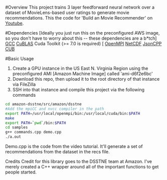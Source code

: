 #Overview
This project  trains 3 layer feedforward neural network over a dataset of MovieLens-based user ratings to generate movie recommendations. This the code for 'Build an Movie Recommender' on [Youtube](https://youtu.be/eKmIVU8EUbw).

#Dependencies
[Ideally you just run this on the preconfigured AWS image, so you don't have to worry about this -- these dependencies are a b*tch]
[GCC](https://gcc.gnu.org/install/)
[CuBLAS](https://github.com/amznlabs/amazon-dsstne/blob/master/docs/getting_started/setup.md#cublas-setup)
Cuda Toolkit (>= 7.0 is required) [
[OpenMPI](https://github.com/amznlabs/amazon-dsstne/blob/master/docs/getting_started/setup.md#openmpi-setup)
[NetCDF](https://github.com/amznlabs/amazon-dsstne/blob/master/docs/getting_started/setup.md#netcdf-setup)
[JsonCPP](https://github.com/amznlabs/amazon-dsstne/blob/master/docs/getting_started/setup.md#jsoncpp-setup)
[CUB](https://github.com/amznlabs/amazon-dsstne/blob/master/docs/getting_started/setup.md#cub-setup)

#Basic Usage

1. Create a GPU instance in the US East N. Virginia Region using the preconfigured AMI [Amazon Machine Image] called 'ami-d6f2e6bc'
2. Download this repo, then upload it to the root directory of that instance via FileZilla
3. SSH into that instance and compile this project via the following commands
```bash
cd amazon-dsstne/src/amazon/dsstne
#Add the mpiCC and nvcc compiler in the path
export PATH=/usr/local/openmpi/bin:/usr/local/cuda/bin:$PATH
make
export PATH=`pwd`/bin:$PATH
cd samples
g++ commands.cpp demo.cpp 
./a.out
```
Demo.cpp is the code from the video tutorial. It'll generate a set of recommendations from the dataset in the recs file.

Credits
Credit for this library goes to the DSSTNE team at Amazon. I've merely created a C++ wrapper around all of the important functions to get people started.
